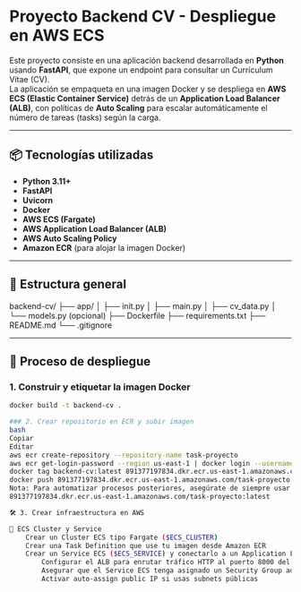 # Proyecto Backend CV - Despliegue en AWS ECS

Este proyecto consiste en una aplicación backend desarrollada en **Python** usando **FastAPI**, que expone un endpoint para consultar un Currículum Vitae (CV).  
La aplicación se empaqueta en una imagen Docker y se despliega en **AWS ECS (Elastic Container Service)** detrás de un **Application Load Balancer (ALB)**, con políticas de **Auto Scaling** para escalar automáticamente el número de tareas (tasks) según la carga.

---

## 📦 Tecnologías utilizadas

- **Python 3.11+**
- **FastAPI**
- **Uvicorn**
- **Docker**
- **AWS ECS (Fargate)**
- **AWS Application Load Balancer (ALB)**
- **AWS Auto Scaling Policy**
- **Amazon ECR** (para alojar la imagen Docker)

---

## 🚀 Estructura general

backend-cv/ 
├── app/ 
│ ├── init.py 
│ ├── main.py 
│ ├── cv_data.py 
│ └── models.py (opcional) 
├── Dockerfile 
├── requirements.txt 
├── README.md 
└── .gitignore

---

## 🐳 Proceso de despliegue

### 1. Construir y etiquetar la imagen Docker

```bash
docker build -t backend-cv .

### 2. Crear repositorio en ECR y subir imagen
bash
Copiar
Editar
aws ecr create-repository --repository-name task-proyecto
aws ecr get-login-password --region us-east-1 | docker login --username AWS --password-stdin 891377197834.dkr.ecr.us-east-1.amazonaws.com
docker tag backend-cv:latest 891377197834.dkr.ecr.us-east-1.amazonaws.com/task-proyecto:latest
docker push 891377197834.dkr.ecr.us-east-1.amazonaws.com/task-proyecto:latest
Nota: Para automatizar procesos posteriores, asegúrate de siempre usar la URL de imagen:
891377197834.dkr.ecr.us-east-1.amazonaws.com/task-proyecto:latest

🛠️ 3. Crear infraestructura en AWS

🔹 ECS Cluster y Service
    Crear un Cluster ECS tipo Fargate ($ECS_CLUSTER)
    Crear una Task Definition que use tu imagen desde Amazon ECR
    Crear un Service ECS ($ECS_SERVICE) y conectarlo a un Application Load Balancer (ALB):
        Configurar el ALB para enrutar tráfico HTTP al puerto 8000 del contenedor
        Asegurar que el Service ECS tenga asignado un Security Group adecuado
        Activar auto-assign public IP si usas subnets públicas



